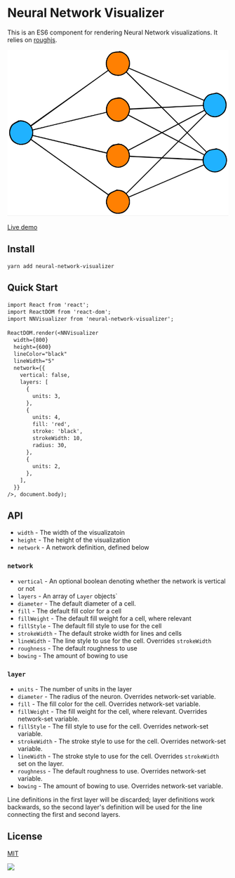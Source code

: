 # Neural Network Visualizer

This is an ES6 component for rendering Neural Network visualizations. It relies on [roughjs](https://roughjs.com).

![A sample output](https://raw.githubusercontent.com/thekevinscott/neural-network-visualizer/master/example/sample.png)

[Live demo](https://thekevinscott.github.io/neural-network-visualizer/)

## Install

```
yarn add neural-network-visualizer
```

## Quick Start

```
import React from 'react';
import ReactDOM from 'react-dom';
import NNVisualizer from 'neural-network-visualizer';

ReactDOM.render(<NNVisualizer
  width={800}
  height={600}
  lineColor="black"
  lineWidth="5"
  network={{
    vertical: false,
    layers: [
      {
        units: 3,
      },
      {
        units: 4,
        fill: 'red',
        stroke: 'black',
        strokeWidth: 10,
        radius: 30,
      },
      {
        units: 2,
      },
    ],
  }}
/>, document.body);
```

## API

* `width` - The width of the visualizatoin
* `height` - The height of the visualization
* `network` - A network definition, defined below

### `network`
* `vertical` - An optional boolean denoting whether the network is vertical or not
* `layers` - An array of `Layer` objects`
* `diameter` - The default diameter of a cell.
* `fill` - The default fill color for a cell
* `fillWeight` - The default fill weight for a cell, where relevant
* `fillStyle` - The default fill style to use for the cell
* `strokeWidth` - The default stroke width for lines and cells
* `lineWidth` - The line style to use for the cell. Overrides `strokeWidth`
* `roughness` - The default roughness to use
* `bowing` - The amount of bowing to use

### `layer`

* `units` - The number of units in the layer
* `diameter` - The radius of the neuron. Overrides network-set variable.
* `fill` - The fill color for the cell. Overrides network-set variable.
* `fillWeight` - The fill weight for the cell, where relevant. Overrides network-set variable.
* `fillStyle` - The fill style to use for the cell. Overrides network-set variable.
* `strokeWidth` - The stroke style to use for the cell. Overrides network-set variable.
* `lineWidth` - The stroke style to use for the cell. Overrides `strokeWidth` set on the layer.
* `roughness` - The default roughness to use. Overrides network-set variable.
* `bowing` - The amount of bowing to use. Overrides network-set variable.

Line definitions in the first layer will be discarded; layer definitions work backwards, so the second layer's definition will be used for the line connecting the first and second layers.

## License

[MIT](https://github.com/thekevinscott/neural-network-visualizer/blob/master/LICENSE)

![](https://ga-beacon.appspot.com/UA-112845439-4/neural-network-visualizer/readme)
